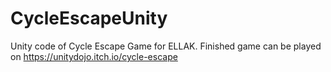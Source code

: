 # CycleEscapeUnity
Unity code of Cycle Escape Game for ELLAK.
Finished game can be played on https://unitydojo.itch.io/cycle-escape
